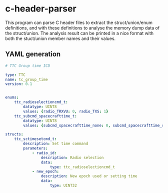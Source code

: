 # c-header-parser

This program can parse C header files to extract the struct/union/enum definitions, and with these definitions to analyse the memory dump data of the struct/union. The analysis result can be printed in a nice format with both the stuct/union member names and their values.

## YAML generation

```yaml
# TTC Group time ICD

type: TTC
name: tc_group_time
version: 0.1


enums:
    ttc_radioselectioncmd_t:
        datatype: UINT8
        values: {radio_TRXVU: 0, radio_TXS: 1}
    ttc_subcmd_spacecrafttime_t:
        datatype: UINT8
        values: {subcmd_spacecrafttime_none: 0, subcmd_spacecrafttime_set: 1, subcmd_spacecrafttime_setdelayed: 2}

structs:
    ttc_sctimesetcmd_t:
        description: Set time command
        parameters:
            - radio_id:
                description: Radio selection
                data:
                    type: ttc_radioselectioncmd_t
            - new_epoch:
                description: New epoch used or setting time
                data:
                    type: UINT32

```